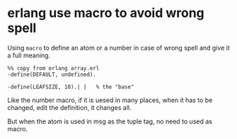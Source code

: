 # erlang use macro to avoid wrong spell

Using `macro` to define an atom or a number in case of wrong spell and give it a full meaning.

```
%% copy from erlang array.erl
-define(DEFAULT, undefined).

-define(LEAFSIZE, 10).| |   % the "base"
```
Like the number macro, if it is uesed in many places, when it has to be changed, edit the definition, it changes all.

But when the atom is used in msg as the tuple tag, no need to used as macro.
